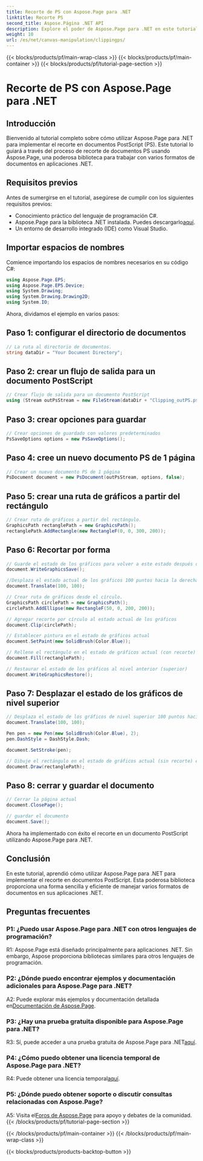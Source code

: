 ```yaml
---
title: Recorte de PS con Aspose.Page para .NET
linktitle: Recorte PS
second_title: Aspose.Página .NET API
description: Explore el poder de Aspose.Page para .NET en este tutorial paso a paso sobre cómo recortar documentos PostScript. Aprenda a mejorar sus capacidades de procesamiento de documentos sin esfuerzo.
weight: 10
url: /es/net/canvas-manipulation/clippingps/
---
```


{{< blocks/products/pf/main-wrap-class >}}
{{< blocks/products/pf/main-container >}}
{{< blocks/products/pf/tutorial-page-section >}}

# Recorte de PS con Aspose.Page para .NET

## Introducción

Bienvenido al tutorial completo sobre cómo utilizar Aspose.Page para .NET para implementar el recorte en documentos PostScript (PS). Este tutorial lo guiará a través del proceso de recorte de documentos PS usando Aspose.Page, una poderosa biblioteca para trabajar con varios formatos de documentos en aplicaciones .NET.

## Requisitos previos

Antes de sumergirse en el tutorial, asegúrese de cumplir con los siguientes requisitos previos:

- Conocimiento práctico del lenguaje de programación C#.
-  Aspose.Page para la biblioteca .NET instalada. Puedes descargarlo[aquí](https://releases.aspose.com/page/net/).
- Un entorno de desarrollo integrado (IDE) como Visual Studio.

## Importar espacios de nombres

Comience importando los espacios de nombres necesarios en su código C#:

```csharp
using Aspose.Page.EPS;
using Aspose.Page.EPS.Device;
using System.Drawing;
using System.Drawing.Drawing2D;
using System.IO;
```

Ahora, dividamos el ejemplo en varios pasos:

## Paso 1: configurar el directorio de documentos

```csharp
// La ruta al directorio de documentos.
string dataDir = "Your Document Directory";
```

## Paso 2: crear un flujo de salida para un documento PostScript

```csharp
// Crear flujo de salida para un documento PostScript
using (Stream outPsStream = new FileStream(dataDir + "Clipping_outPS.ps", FileMode.Create))
```

## Paso 3: crear opciones para guardar

```csharp
// Crear opciones de guardado con valores predeterminados
PsSaveOptions options = new PsSaveOptions();
```

## Paso 4: cree un nuevo documento PS de 1 página

```csharp
// Crear un nuevo documento PS de 1 página
PsDocument document = new PsDocument(outPsStream, options, false);
```

## Paso 5: crear una ruta de gráficos a partir del rectángulo

```csharp
// Crear ruta de gráficos a partir del rectángulo.
GraphicsPath rectanglePath = new GraphicsPath();
rectanglePath.AddRectangle(new RectangleF(0, 0, 300, 200));
```

## Paso 6: Recortar por forma

```csharp
// Guarde el estado de los gráficos para volver a este estado después de la transformación
document.WriteGraphicsSave();

//Desplaza el estado actual de los gráficos 100 puntos hacia la derecha y 100 puntos hacia abajo.
document.Translate(100, 100);

// Crear ruta de gráficos desde el círculo.
GraphicsPath circlePath = new GraphicsPath();
circlePath.AddEllipse(new RectangleF(50, 0, 200, 200));

// Agregar recorte por círculo al estado actual de los gráficos
document.Clip(circlePath);

// Establecer pintura en el estado de gráficos actual
document.SetPaint(new SolidBrush(Color.Blue));

// Rellene el rectángulo en el estado de gráficos actual (con recorte)
document.Fill(rectanglePath);

// Restaurar el estado de los gráficos al nivel anterior (superior)
document.WriteGraphicsRestore();
```

## Paso 7: Desplazar el estado de los gráficos de nivel superior

```csharp
// Desplaza el estado de los gráficos de nivel superior 100 puntos hacia la derecha y 100 puntos hacia abajo.
document.Translate(100, 100);

Pen pen = new Pen(new SolidBrush(Color.Blue), 2);
pen.DashStyle = DashStyle.Dash;

document.SetStroke(pen);

// Dibuje el rectángulo en el estado de gráficos actual (sin recorte) encima del rectángulo recortado
document.Draw(rectanglePath);
```

## Paso 8: cerrar y guardar el documento

```csharp
// Cerrar la página actual
document.ClosePage();

// guardar el documento
document.Save();
```

Ahora ha implementado con éxito el recorte en un documento PostScript utilizando Aspose.Page para .NET.

## Conclusión

En este tutorial, aprendió cómo utilizar Aspose.Page para .NET para implementar el recorte en documentos PostScript. Esta poderosa biblioteca proporciona una forma sencilla y eficiente de manejar varios formatos de documentos en sus aplicaciones .NET.

## Preguntas frecuentes

### P1: ¿Puedo usar Aspose.Page para .NET con otros lenguajes de programación?

R1: Aspose.Page está diseñado principalmente para aplicaciones .NET. Sin embargo, Aspose proporciona bibliotecas similares para otros lenguajes de programación.

### P2: ¿Dónde puedo encontrar ejemplos y documentación adicionales para Aspose.Page para .NET?

 A2: Puede explorar más ejemplos y documentación detallada en[Documentación de Aspose.Page](https://reference.aspose.com/page/net/).

### P3: ¿Hay una prueba gratuita disponible para Aspose.Page para .NET?

 R3: Sí, puede acceder a una prueba gratuita de Aspose.Page para .NET[aquí](https://releases.aspose.com/).

### P4: ¿Cómo puedo obtener una licencia temporal de Aspose.Page para .NET?

 R4: Puede obtener una licencia temporal[aquí](https://purchase.aspose.com/temporary-license/).

### P5: ¿Dónde puedo obtener soporte o discutir consultas relacionadas con Aspose.Page?

 A5: Visita el[Foros de Aspose.Page](https://forum.aspose.com/c/page/39) para apoyo y debates de la comunidad.
{{< /blocks/products/pf/tutorial-page-section >}}

{{< /blocks/products/pf/main-container >}}
{{< /blocks/products/pf/main-wrap-class >}}

{{< blocks/products/products-backtop-button >}}
